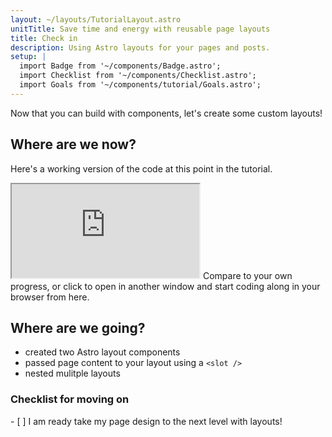 ```yaml
---
layout: ~/layouts/TutorialLayout.astro
unitTitle: Save time and energy with reusable page layouts
title: Check in 
description: Using Astro layouts for your pages and posts.
setup: |
  import Badge from '~/components/Badge.astro';
  import Checklist from '~/components/Checklist.astro';
  import Goals from '~/components/tutorial/Goals.astro';
---
```

Now that you can build with components, let's create some custom layouts!

## Where are we now?

Here's a working version of the code at this point in the tutorial. 

<iframe src="https://stackblitz.com/edit/astro-tutorial-3?embed=1&file=src/pages/index.astro"></iframe>
Compare to your own progress, or click to open in another window and start coding along in your browser from here.

## Where are we going?

<Goals>

  - created two Astro layout components
  - passed page content to your layout using a `<slot />`
  - nested mulitple layouts

</Goals>



<!-- 
**Markdown** is a language that is popular for writing longer-form text like articles and blog posts. It includes shorthand symbols for common HTML elements such as headers, font styling, lists and even more complicated items like tables. 

Writing content with Markdown allows you to focus on your text by providing some basic formatting options so you don't need need to wrap words in standard HTML tags. Markdown files also have a frontmatter section for defining properties such as `title` and `date` written in a language called YAML.

In Astro, you can add Markdown (`.md`) files anywhere within `src/pages` to automatically create pages for your website. Because formatting options are limited in Markdown, Astro allows you to specify a layout as one of the frontmatter properties. This can be your regular Astro layout component, or a different one that is customized for your Markdown files.

## Before you go

### Test your knowledge

Fill in the blanks with **layout**, **formatting**, **Markdown**, **`src/pages/`** and **blog post**:

|| **Markdown** || is a popular language for writing long-form content such as articles and blog posts. Markdown lets you include some basic text || **formatting** || using shorthand symbols instead of typing out full HTML element tags. 

The content of a || **blog post** || (or any page) in Astro can be written in an `.md` file and placed within || **`src/pages/`** || to create a page on your website. Don't forget to specify an Astro component as a || **layout** || for your file, or all you will see is your text content! 
-->

### Checklist for moving on

<Checklist key="markdown">
- [ ] I am ready take my page design to the next level with layouts!
</Checklist>
